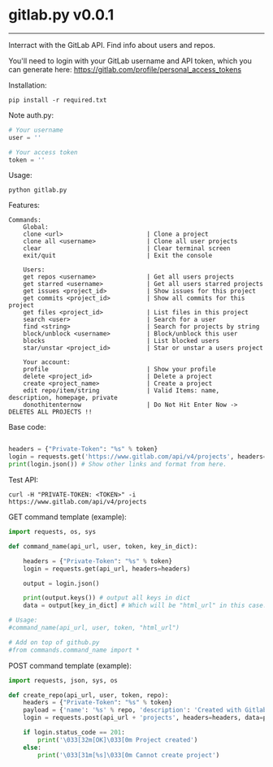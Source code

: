 # gitlab.py v0.0.1

***

Interract with the GitLab API. Find info about users and repos.

You'll need to login with your GitLab username and API token, which you can generate here: https://gitlab.com/profile/personal_access_tokens

Installation:
```Shell
pip install -r required.txt
```

Note auth.py:
```Python
# Your username
user = ''

# Your access token
token = ''
```

Usage:
```Shell
python gitlab.py
```

Features:
```Shell
Commands:
    Global:
    clone <url>                       | Clone a project
    clone all <username>              | Clone all user projects
    clear                             | Clear terminal screen
    exit/quit                         | Exit the console

    Users:
    get repos <username>              | Get all users projects
    get starred <username>            | Get all users starred projects
    get issues <project_id>           | Show issues for this project
    get commits <project_id>          | Show all commits for this project
    get files <project_id>            | List files in this project
    search <user>                     | Search for a user
    find <string>                     | Search for projects by string
    block/unblock <username>          | Block/unblock this user
    blocks                            | List blocked users
    star/unstar <project_id>          | Star or unstar a users project

    Your account:
    profile                           | Show your profile
    delete <project_id>               | Delete a project
    create <project_name>             | Create a project
    edit repo/item/string             | Valid Items: name, description, homepage, private
    donothitenternow                  | Do Not Hit Enter Now -> DELETES ALL PROJECTS !!

```

Base code:
```Python

headers = {"Private-Token": "%s" % token}
login = requests.get('https://www.gitlab.com/api/v4/projects', headers=headers)
print(login.json()) # Show other links and format from here.

```

Test API:
```Shell
curl -H "PRIVATE-TOKEN: <TOKEN>" -i https://www.gitlab.com/api/v4/projects
```

GET command template (example):
```Python
import requests, os, sys

def command_name(api_url, user, token, key_in_dict):

    headers = {"Private-Token": "%s" % token}
    login = requests.get(api_url, headers=headers)

    output = login.json()

    print(output.keys()) # output all keys in dict
    data = output[key_in_dict] # Which will be "html_url" in this case.

# Usage:
#command_name(api_url, user, token, "html_url")

# Add on top of github.py
#from commands.command_name import *
```

POST command template (example):
```Python
import requests, json, sys, os

def create_repo(api_url, user, token, repo):
    headers = {"Private-Token": "%s" % token}
    payload = {'name': '%s' % repo, 'description': 'Created with Gitlab API', 'visibility': 'public'}
    login = requests.post(api_url + 'projects', headers=headers, data=payload)

    if login.status_code == 201:
        print('\033[32m[OK]\033[0m Project created')
    else:
        print('\033[31m[%s]\033[0m Cannot create project')


```
